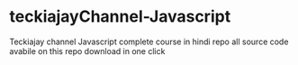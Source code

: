 # teckiajayChannel-Javascript
Teckiajay channel Javascript complete course in hindi repo all source code avabile on this repo download in one click

